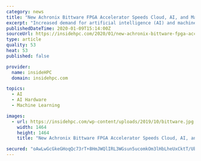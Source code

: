 ```yaml
---
category: news
title: "New Achronix Bittware FPGA Accelerator Speeds Cloud, AI, and Machine Learning"
excerpt: "Increased demand for artificial intelligence (AI) and machine learning (ML) applications is driving demand for accelerator ... high-performance machine learning processors and a new 2D network-on-chip for high bandwidth and energy-efficient data movement. BittWare has a 30-year track record of successfully designing and deploying advanced ..."
publishedDateTime: 2020-01-09T15:14:00Z
sourceUrl: https://insidehpc.com/2020/01/new-achronix-bittware-fpga-accelerator-speeds-cloud-ai-and-machine-learning/
type: article
quality: 53
heat: 53
published: false

provider:
  name: insideHPC
  domain: insidehpc.com

topics:
  - AI
  - AI Hardware
  - Machine Learning

images:
  - url: https://insidehpc.com/wp-content/uploads/2019/10/bittware.jpg
    width: 1464
    height: 1464
    title: "New Achronix Bittware FPGA Accelerator Speeds Cloud, AI, and Machine Learning"

secured: "oAwLwGcGkeGHoqQc73rT+8HmJWQlIRL3WGsun5ucomkOm3lHbLheUxCktT/Ub8bybTiqDCVva5xXp4W3tdze9zaJcTkqPXceu7sklFyacnDTAwGpVqXQrChuehWH3EzcfngY0KjBiHVuFqkFMavT2NgHUp23HAJj3p1/ox2ib3r3+1JRKosN6PfhBkwuUxmdDqD+rXVpjz4bSYoDFVTvM1144ki4WjqYX6U9Kd+sfh9h1NLwXihmZDM7cR3DlF4YnkIubvYxpQ9hWyYb03dV6g6MEVU3sbAsMxIcKjzmBcQ=;+1CmxIv85YKvWwaDUdYVLA=="
---
```


